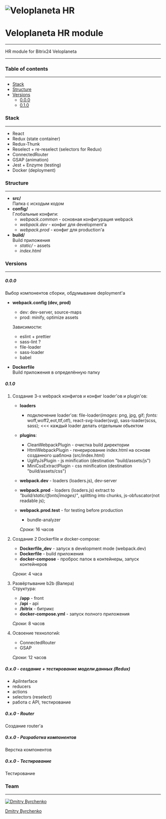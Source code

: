 # ![Veloplaneta HR](https://bitbucket.org/skalar_team/veloplaneta_hr_front/raw/11c0c978098b663486054696d926fc7820f47fc2/preview.jpg)

# Veloplaneta HR module
___

HR module for Bitrix24 Veloplaneta

___ 

### Table of contents
___
* [Stack](#markdown-header-stack)
* [Structure](#markdown-header-structure)
* [Versions](#markdown-header-versions)
    * [0.0.0](#markdown-header-000)
    * [0.1.0](#markdown-header-010)


### Stack
___
- React
- Redux (state container)
- Redux-Thunk
- Reselect + re-reselect (selectors for Redux)
- ConnectedRouter
- GSAP (animation)
- Jest + Enzyme (testing) 
- Docker (deployment)

### Structure
___
- **src/**   
    Папка с исходым кодом
- **config/**   
    Глобальные конфиги:
    - *webpack.common* - основная конфигурация webpack
    - *webpack.dev* - конфиг для  development'a
    - *webpack.prod* - конфиг для production'a
- **build/**   
    Build приложения  
    - *static/* - assets
    - *index.html*
  

### Versions
___
##### 0.0.0
Выбор компонентов сборки, обдумывание deployment'a

- **webpack.config (dev, prod)**
    - dev: dev-server, source-maps
    - prod: minify, optimize assets
    
    Зависимости:
    
    - eslint + prettier
    - sass-lint ? 
    - file-loader
    - sass-loader
    - babel
    
- **Dockerfile**   
Build приложения в определённую папку
   
   
##### 0.1.0

1. Cоздание 3-х webpack конфигов и конфиг loader'ов и plugin'ов:

    - **loaders** 
        - подключение loader'ов: file-loader(*images:* png, jpg, gif; *fonts:* woff,woff2,eot,ttf,otf),
        react-svg-loader(svg), sass-loader(scss, sass); <<< каждый loader делать отдельным обьектом 
    - **plugins**:
        - CleanWebpackPlugin - очистка build директории
        - HtmlWebpackPlugin - генерирование index.html на основе созданного шаблона (src/index.html)
        - UglifyJsPlugin - js minification (destination "build/assets/js")
        - MiniCssExtractPlugin - css minification (destination "build/assets/css")
    - **webpack.dev** - loaders (loaders.js), dev-server
    - **webpack.prod** - loaders (loaders.js) extract to *"build/static/(fonts|images)"*, splitting into chunks, js-obfuscator(not readable js);
    - **webpack.prod.test** - for testing before production   
        - bundle-analyzer  
        
        *Сроки:* 16 часов
    
2. Создание 2 Dockerfile и docker-compose: 

    - **Dockerfile_dev** - запуск в development mode (webpack.dev)
    - **Dockerfile** - build приложения
    - **docker-compose** - проброс папок в контейнеры, запуск контейнеров  
    
    *Сроки:* 4 часа

3. Развёртывание b2b (Валера)  
    Cтруктура: 
     
    - **/app** - front  
    - **/api** - api  
    - **/bitrix** - битрикс  
    - **docker-compose.yml** - запуск полного приложения  
    
    *Сроки:* 8 часов

4. Освоение технологий:

    - ConnectedRouter
    - GSAP  
    
    *Сроки:* 12 часов

##### 0.x.0 - создание + тестирование  модели данных (Redux)
- ApiInterface
- reducers
- actions
- selectors (reselect)
- работа с API, тестирование

##### 0.x.0 - Router

Cоздание router'a

##### 0.x.0 - Разработка компонентов

Верстка компонентов

##### 0.x.0 - Тестирование

Тестирование    

### Team
___

[![Dmitry Byrchenko](https://avatars2.githubusercontent.com/u/15804241?s=460&v=4)](https://github.com/byrchenko)

[Dmitry Byrchenko](https://github.com/byrchenko)
